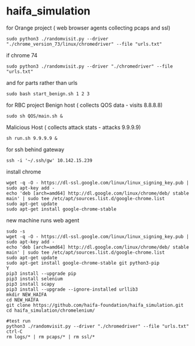 # haifa_simulation


for Orange project ( web browser agents collecting pcaps and ssl) 
```
sudo python3 ./randomvisit.py --driver "./chrome_version_73/linux/chromedriver" --file "urls.txt"
```
if chrome 74 
```
sudo python3 ./randomvisit.py --driver "./chromedriver" --file "urls.txt"
```
and for parts rather than urls 
```
sudo bash start_benign.sh 1 2 3
```



for RBC project 
Benign host ( collects QOS data - visits 8.8.8.8) 
```
sudo sh QOS/main.sh & 
```

Malicious Host ( collects attack stats - attacks 9.9.9.9) 
```
sh run.sh 9.9.9.9 &
```


for ssh behind gateway 
```
ssh -i '~/.ssh/gw' 10.142.15.239
```


install chrome 
```
wget -q -O - https://dl-ssl.google.com/linux/linux_signing_key.pub | sudo apt-key add -
echo 'deb [arch=amd64] http://dl.google.com/linux/chrome/deb/ stable main' | sudo tee /etc/apt/sources.list.d/google-chrome.list
sudo apt-get update 
sudo apt-get install google-chrome-stable
```
new machine runs web agent 
```
sudo -s
wget -q -O - https://dl-ssl.google.com/linux/linux_signing_key.pub | sudo apt-key add -
echo 'deb [arch=amd64] http://dl.google.com/linux/chrome/deb/ stable main' | sudo tee /etc/apt/sources.list.d/google-chrome.list
sudo apt-get update 
sudo apt-get install google-chrome-stable git python3-pip 
Y
pip3 install --upgrade pip
pip3 install selenium 
pip3 install scapy 
pip3 install --upgrade --ignore-installed urllib3
mkdir NEW_HAIFA
cd NEW_HAIFA
git clone https://github.com/haifa-foundation/haifa_simulation.git
cd haifa_simulation/chromelenium/

#test run 
python3 ./randomvisit.py --driver "./chromedriver" --file "urls.txt"
ctrl-C 
rm logs/* | rm pcaps/* | rm ssl/*

```
